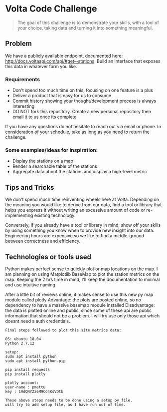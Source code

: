 # Volta Code Challenge
> The goal of this challenge is to demonstrate your skills, with a tool of your choice, taking data and turning it into something meaningful.

## Problem
We have a publicly available endpoint, documented here:
http://docs.voltaapi.com/api/#get--stations.
Build an interface that exposes this data in whatever form you like.

### Requirements
- Don't spend too much time on this, focusing on one feature is a plus
- Deliver a product that is easy for us to consume
- Commit history showing your thought/development process is always interesting
- DO NOT fork this repository. Create a new personal repository then email it to us once its complete

If you have any questions do not hesitate to reach out via email or phone. In consideration of your schedule, take as long as you need to return the challenge.

### Some examples/ideas for inspiration:
- Display the stations on a map
- Render a searchable table of the stations
- Aggregate data about the stations and display a high-level metric

## Tips and Tricks
We don't spend much time reinventing wheels here at Volta. Depending on the meaning you would like to derive from our data, find a tool or library that helps you express it without writing an excessive amount of code or re-implementing existing technology.

Conversely, if you already have a tool or library in mind: show off your skills by using something you know when to provide new insight into our data. Engineering hours are expensive so we like to find a middle-ground between correctness and efficiency.

## Technologies or tools used

Python makes perfect sense to quickly plot or map locations on the map.
I am planning on using Matplotlib BaseMap to plot the station metrics on the map.
Keeping the 2 hrs time in mind, I'll keep the documentation to minimal and use intuitive naming 

After a little bit of reviews online, it makes sense to use this new py map module called plotly
Advantage: the plots are posted online, so no dependency to have a massive basemap module installed
Disadvantage: the data is plotted online and public, since some of these api are public information that should not be a problem.
I will try use only those api which doesnt need a auth credentials. 


~~~~~~~~~~~~~~~~~~~~~~~~~~~~~~~~~~~~~~~~~~~~~~~~~~~~~~~~
Final steps followed to plot this site metrics data:

OS: ubuntu 18.04
Python 2.7.12

setup:
sudo apt install python
sudo apt install python-pip

pip install requests
pip install plotly

plotly account:
user-name : pmettu
key : 19dQNYZz6M9Co4KsVDtk

These above steps needs to be done using a setup py file.
will try to add setup file, as I have run out of time. 
~~~~~~~~~~~~~~~~~~~~~~~~~~~~~~~~~~~~~~~~~~~~~~~~~~~~~~~~


